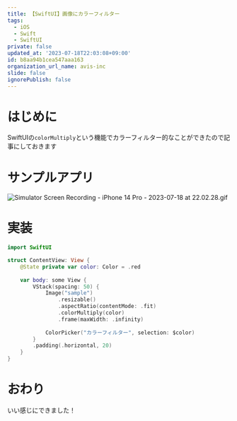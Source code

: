 ```yaml
---
title: 【SwiftUI】画像にカラーフィルター
tags:
  - iOS
  - Swift
  - SwiftUI
private: false
updated_at: '2023-07-18T22:03:08+09:00'
id: b8aa94b1cea547aaa163
organization_url_name: avis-inc
slide: false
ignorePublish: false
---
```

# はじめに
SwiftUIの`colorMultiply`という機能でカラーフィルター的なことができたので記事にしておきます

# サンプルアプリ
![Simulator Screen Recording - iPhone 14 Pro - 2023-07-18 at 22.02.28.gif](https://qiita-image-store.s3.ap-northeast-1.amazonaws.com/0/1745371/e312c132-8636-9ff1-68b1-efd4c410e041.gif)

# 実装
```swift
import SwiftUI

struct ContentView: View {
    @State private var color: Color = .red
    
    var body: some View {
        VStack(spacing: 50) {
            Image("sample")
                .resizable()
                .aspectRatio(contentMode: .fit)
                .colorMultiply(color)
                .frame(maxWidth: .infinity)
            
            ColorPicker("カラーフィルター", selection: $color)
        }
        .padding(.horizontal, 20)
    }
}
```

# おわり
いい感じにできました！
